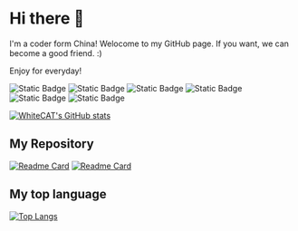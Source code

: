 # Hi there 👋
I'm a coder form China!
Welocome to my GitHub page.
If you want, we can become a good friend. :)

Enjoy for everyday!

![Static Badge](https://img.shields.io/badge/-.NET-8A2BE2?logo=.net&link=https%3A%2F%2Fdotnet.microsoft.com)
![Static Badge](https://img.shields.io/badge/-C%2B%2B-blue?logo=c%2B%2B)
![Static Badge](https://img.shields.io/badge/-C-blue?logo=c)
![Static Badge](https://img.shields.io/badge/-C%23-blue?logo=csharp)
![Static Badge](https://img.shields.io/badge/-Kotlin-f56513?logo=kotlin)
![Static Badge](https://img.shields.io/badge/-Java-orange?logo=java)

[![WhiteCAT's GitHub stats](https://github-readme-stats.vercel.app/api?username=whitecat346&count_private=true&show_icons=true&theme=highcontrast)](https://github.com/anuraghazra/github-readme-stats)

## My Repository
[![Readme Card](https://github-readme-stats.vercel.app/api/pin/?username=whitecat346&repo=QQBotForCSharp)](https://github.com/anuraghazra/github-readme-stats)
[![Readme Card](https://github-readme-stats.vercel.app/api/pin/?username=whitecat346&repo=QQBot_V3)](https://github.com/anuraghazra/github-readme-stats)

## My top language
[![Top Langs](https://github-readme-stats.vercel.app/api/top-langs/?username=whitecat346)](https://github.com/anuraghazra/github-readme-stats)
